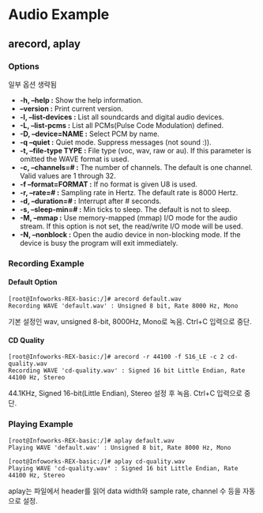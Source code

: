 # Audio Example

## arecord, aplay

### Options

일부 옵션 생략됨

- **-h, –help :** Show the help information.
- **–version :** Print current version.
- **-l, –list-devices :** List all soundcards and digital audio devices.
- **-L, –list-pcms :** List all PCMs(Pulse Code Modulation) defined.
- **-D, –device=NAME :** Select PCM by name.
- **-q –quiet :** Quiet mode. Suppress messages (not sound :)).
- **-t, –file-type TYPE :** File type (voc, wav, raw or au). If this parameter is omitted the WAVE format is used.
- **-c, –channels=# :** The number of channels. The default is one channel. Valid values are 1 through 32.
- **-f –format=FORMAT :** If no format is given U8 is used.
- **-r, –rate=# :** Sampling rate in Hertz. The default rate is 8000 Hertz.
- **-d, –duration=# :** Interrupt after # seconds.
- **-s, –sleep-min=# :** Min ticks to sleep. The default is not to sleep.
- **-M, –mmap :** Use memory-mapped (mmap) I/O mode for the audio stream. If this option is not set, the read/write I/O mode will be used.
- **-N, –nonblock :** Open the audio device in non-blocking mode. If the device is busy the program will exit immediately.

### Recording Example

#### Default Option

```
[root@Infoworks-REX-basic:/]# arecord default.wav                            
Recording WAVE 'default.wav' : Unsigned 8 bit, Rate 8000 Hz, Mono
```

기본 설정인 wav, unsigned 8-bit, 8000Hz, Mono로 녹음. Ctrl+C 입력으로 중단.

#### CD Quality

```
[root@Infoworks-REX-basic:/]# arecord -r 44100 -f S16_LE -c 2 cd-quality.wav
Recording WAVE 'cd-quality.wav' : Signed 16 bit Little Endian, Rate 44100 Hz, Stereo
```

44.1KHz, Signed 16-bit(Little Endian), Stereo 설정 후 녹음. Ctrl+C 입력으로 중단.

### Playing Example

```
[root@Infoworks-REX-basic:/]# aplay default.wav
Playing WAVE 'default.wav' : Unsigned 8 bit, Rate 8000 Hz, Mono
```

```
[root@Infoworks-REX-basic:/]# aplay cd-quality.wav 
Playing WAVE 'cd-quality.wav' : Signed 16 bit Little Endian, Rate 44100 Hz, Stereo
```

aplay는 파일에서 header를 읽어 data width와 sample rate, channel 수 등을 자동으로 설정.